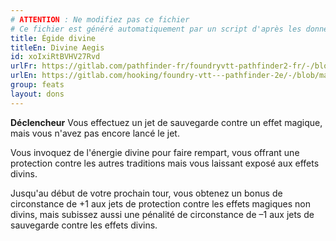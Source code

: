 ```yaml
---
# ATTENTION : Ne modifiez pas ce fichier
# Ce fichier est généré automatiquement par un script d'après les données du module Foundry VTT officiel et de sa traduction
title: Égide divine
titleEn: Divine Aegis
id: xoIxiRtBVHV27Rvd
urlFr: https://gitlab.com/pathfinder-fr/foundryvtt-pathfinder2-fr/-/blob/master/data/feats/xoIxiRtBVHV27Rvd.htm
urlEn: https://gitlab.com/hooking/foundry-vtt---pathfinder-2e/-/blob/master/packs/data/feats.db/divine-aegis.json
group: feats
layout: dons
---
```

**Déclencheur** Vous effectuez un jet de sauvegarde contre un effet magique, mais vous n'avez pas encore lancé le jet.

Vous invoquez de l'énergie divine pour faire rempart, vous offrant une protection contre les autres traditions mais vous laissant exposé aux effets divins.

Jusqu'au début de votre prochain tour, vous obtenez un bonus de circonstance de +1 aux jets de protection contre les effets magiques non divins, mais subissez aussi une pénalité de circonstance de –1 aux jets de sauvegarde contre les effets divins.


